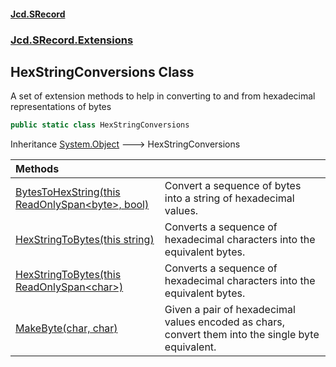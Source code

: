 #### [Jcd.SRecord](index.md 'index')
### [Jcd.SRecord.Extensions](Jcd.SRecord.Extensions.md 'Jcd.SRecord.Extensions')

## HexStringConversions Class

A set of extension methods to help in converting to and from hexadecimal representations of bytes

```csharp
public static class HexStringConversions
```

Inheritance [System.Object](https://docs.microsoft.com/en-us/dotnet/api/System.Object 'System.Object') &#129106; HexStringConversions

| Methods | |
| :--- | :--- |
| [BytesToHexString(this ReadOnlySpan&lt;byte&gt;, bool)](Jcd.SRecord.Extensions.HexStringConversions.BytesToHexString(thisSystem.ReadOnlySpan_byte_,bool).md 'Jcd.SRecord.Extensions.HexStringConversions.BytesToHexString(this System.ReadOnlySpan<byte>, bool)') | Convert a sequence of bytes into a string of hexadecimal values. |
| [HexStringToBytes(this string)](Jcd.SRecord.Extensions.HexStringConversions.HexStringToBytes(thisstring).md 'Jcd.SRecord.Extensions.HexStringConversions.HexStringToBytes(this string)') | Converts a sequence of hexadecimal characters into the equivalent bytes. |
| [HexStringToBytes(this ReadOnlySpan&lt;char&gt;)](Jcd.SRecord.Extensions.HexStringConversions.HexStringToBytes(thisSystem.ReadOnlySpan_char_).md 'Jcd.SRecord.Extensions.HexStringConversions.HexStringToBytes(this System.ReadOnlySpan<char>)') | Converts a sequence of hexadecimal characters into the equivalent bytes. |
| [MakeByte(char, char)](Jcd.SRecord.Extensions.HexStringConversions.MakeByte(char,char).md 'Jcd.SRecord.Extensions.HexStringConversions.MakeByte(char, char)') | Given a pair of hexadecimal values encoded as chars, convert them into the single byte equivalent. |
